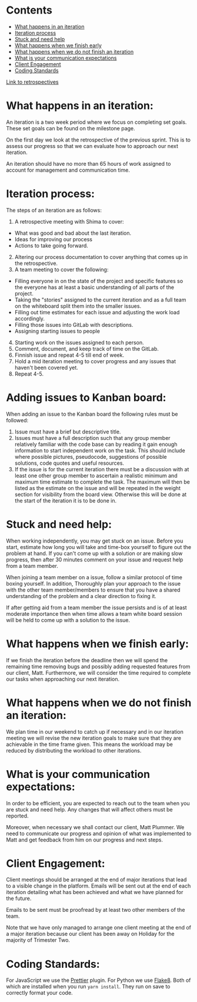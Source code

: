 # Contents
* [What happens in an iteration](#What-happens-in-an-iteration)
* [Iteration process](#Iteration-process)
* [Stuck and need help](#Stuck-and-need-help)
* [What happens when we finish early](#What-happens-when-we-finish-early)
* [What happens when we do not finish an iteration](#What-happens-when-we-do-not-finish-an-iteration)
* [What is your communication expectations](#What-is-your-communication-expectations)
* [Client Engagement](#Client-Engagement)
* [Coding Standards](#Coding-Standards)

[Link to retrospectives](iterations/retrospectives/retrospective-notes)

# <a name="What happens in an iteration"></a>What happens in an iteration:
An iteration is a two week period where we focus on completing set goals. These set goals can be found on the milestone page.

On the first day we look at the retrospective of the previous sprint. This is to assess our progress so that we can evaluate how to approach our next iteration.

An iteration should have no more than 65 hours of work assigned to account for management and communication time.

# <a name="Iteration process"></a>Iteration process:
The steps of an iteration are as follows:
1. A retrospective meeting with Shima to cover:
  * What was good and bad about the last iteration.
  * Ideas for improving our process
  * Actions to take going forward.
2. Altering our process documentation to cover anything that comes up in the retrospective.
3. A team meeting to cover the following:
  * Filling everyone in on the state of the project and specific features so the everyone has at least a basic understanding of all parts of the project.
  * Taking the "stories" assigned to the current iteration and as a full team on the whiteboard split them into the smaller issues.
  * Filling out time estimates for each issue and adjusting the work load accordingly.
  * Filling those issues into GitLab with descriptions.
  * Assigning starting issues to people
4. Starting work on the issues assigned to each person.
5. Comment, document, and keep track of time on the GitLab.
6. Finnish issue and repeat 4-5 till end of week.
7. Hold a mid iteration meeting to cover progress and any issues that haven't been covered yet.
8. Repeat 4-5.

# <a name="Adding issues to Kanban board"></a>Adding issues to Kanban board:
When adding an issue to the Kanban board the following rules must be followed:
1. Issue must have a brief but descriptive title.
2. Issues must have a full description such that any group member relatively familiar with the code base can by reading it gain enough information to start independent work on the task. This should include where possible pictures, pseudocode, suggestions of possible solutions, code quotes and useful resources.
3. If the issue is for the current iteration there must be a discussion with at least one other group member to ascertain a realistic minimum and maximum time estimate to complete the task. The maximum will then be listed as the estimate on the issue and will be repeated in the weight section for visibility from the board view. Otherwise this will be done at the start of the iteration it is to be done in.


# <a name="Stuck and need help"></a>Stuck and need help:
When working independently, you may get stuck on an issue. Before you start, estimate how long you will take and time-box yourself to figure out the problem at hand. If you can't come up with a solution or are making slow progress, then after 30 minutes comment on your issue and request help from a team member.

When joining a team member on a issue, follow a similar protocol of time boxing yourself. In addition, Thoroughly plan your approach to the issue with the other team member/members to ensure that you have a shared understanding of the problem and a clear direction to fixing it.

If after getting aid from a team member the issue persists and is of at least moderate importance then when time allows a team white board session will be held to come up with a solution to the issue.

# <a name="What happens when we finish early"></a>What happens when we finish early:
If we finish the iteration before the deadline then we will spend the remaining time removing bugs and possibly adding requested features from our client, Matt. Furthermore, we will consider the time required to complete our tasks when approaching our next iteration.

# <a name="What happens when we do not finish an iteration"></a>What happens when we do not finish an iteration:
We plan time in our weekend to catch up if necessary and in our iteration meeting we will revise the new iteration goals to make sure that they are achievable in the time frame given. This means the workload may be reduced by distributing the workload to other iterations.

# <a name="What is your communication expectations"></a>What is your communication expectations:
In order to be efficient, you are expected to reach out to the team when you are stuck and need help. Any changes that will affect others must be reported.

Moreover, when necessary we shall contact our client, Matt Plummer. We need to communicate our progress and opinion of what was implemented to Matt and get feedback from him on our progress and next steps.

# <a name="Client Engagement"></a> Client Engagement:

Client meetings should be arranged at the end of major iterations that lead to a visible change in the platform. Emails will be sent out at the end of each iteration detailing what has been achieved and what we have planned for the future.

Emails to be sent must be proofread by at least two other members of the team.

Note that we have only managed to arrange one client meeting at the end of a major iteration because our client has been away on Holiday for the majority of Trimester Two.

# <a name="Coding Standards"></a> Coding Standards:

For JavaScript we use the [Prettier](https://prettier.io/docs/en/) plugin. For Python we use [Flake8](https://github.com/dreadatour/Flake8Lint). Both of which are installed when you run `yarn install`. They run on save to correctly format your code.
